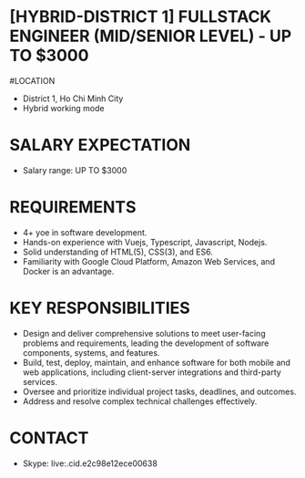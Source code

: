 # [HYBRID-DISTRICT 1] FULLSTACK ENGINEER (MID/SENIOR LEVEL) - UP TO $3000
#LOCATION 
* District 1, Ho Chi Minh City
* Hybrid working mode

# SALARY EXPECTATION 
* Salary range: UP TO $3000

# REQUIREMENTS
* 4+ yoe in software development.
* Hands-on experience with Vuejs, Typescript, Javascript, Nodejs.
* Solid understanding of HTML(5), CSS(3), and ES6.
* Familiarity with Google Cloud Platform, Amazon Web Services, and Docker is an advantage.

# KEY RESPONSIBILITIES
* Design and deliver comprehensive solutions to meet user-facing problems and requirements, leading the development of software components, systems, and features.
* Build, test, deploy, maintain, and enhance software for both mobile and web applications, including client-server integrations and third-party services.
* Oversee and prioritize individual project tasks, deadlines, and outcomes.
* Address and resolve complex technical challenges effectively.

# CONTACT 
* Skype: live:.cid.e2c98e12ece00638

